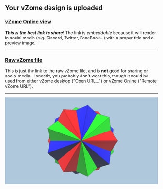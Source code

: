 ## Your vZome design is uploaded

### [vZome Online view][embed]

***This is the best link to share***!  The link is *embeddable* because it will render in social media (e.g. Discord, Twitter, FaceBook...) with a proper title and a preview image.

---

### [Raw vZome file][raw]

This is just the link to the raw vZome file, and is **not** good for
sharing on social media.
Honestly, you probably don't want this, though it could be used from either
vZome desktop ("Open URL...") or vZome Online ("Remote vZome URL").

---

![Image](<TripleRotatedCube.png>)


[embed]: <https://vzome.com/app/embed.py?url=https://raw.githubusercontent.com/david-hall/vzome-sharing/main/2021/07/04/14-30-11-TripleRotatedCube/TripleRotatedCube.vZome>
[raw]: <https://raw.githubusercontent.com/david-hall/vzome-sharing/main/2021/07/04/14-30-11-TripleRotatedCube/TripleRotatedCube.vZome>
